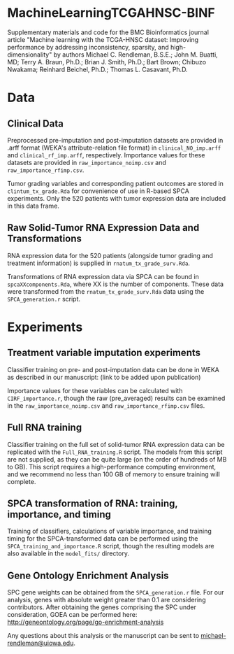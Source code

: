 # MachineLearningTCGAHNSC-BINF
Supplementary materials and code for the BMC Bioinformatics journal article "Machine learning with the TCGA-HNSC dataset: Improving performance by addressing inconsistency, sparsity, and high-dimensionality" by authors Michael C. Rendleman, B.S.E.; John M. Buatti, MD; Terry A. Braun, Ph.D.; Brian J. Smith, Ph.D.; Bart Brown; Chibuzo Nwakama; Reinhard Beichel, Ph.D.; Thomas L. Casavant, Ph.D.

# Data

## Clinical Data
Preprocessed pre-imputation and post-imputation datasets are provided in .arff format (WEKA's attribute-relation file format) in ```clinical_NO_imp.arff``` and ```clinical_rf_imp.arff```, respectively. Importance values for these datasets are provided in ```raw_importance_noimp.csv``` and ```raw_importance_rfimp.csv```.

Tumor grading variables and corresponding patient outcomes are stored in ```clintum_tx_grade.Rda``` for convenience of use in R-based SPCA experiments. Only the 520 patients with tumor expression data are included in this data frame.

## Raw Solid-Tumor RNA Expression Data and Transformations
RNA expression data for the 520 patients (alongside tumor grading and treatment information) is supplied in ```rnatum_tx_grade_surv.Rda```. 

Transformations of RNA expression data via SPCA can be found in ```spcaXXcomponents.Rda```, where XX is the number of components. These data were transformed from the ```rnatum_tx_grade_surv.Rda``` data using the ```SPCA_generation.r``` script.



# Experiments

## Treatment variable imputation experiments
Classifier training on pre- and post-imputation data can be done in WEKA as described in our manuscript: (link to be added upon publication)

Importance values for these variables can be calculated with ```CIRF_importance.r```, though the raw (pre_averaged) results can be examined in the ```raw_importance_noimp.csv``` and ```raw_importance_rfimp.csv``` files.

## Full RNA training
Classifier training on the full set of solid-tumor RNA expression data can be replicated with the ```Full_RNA_training.R``` script. The models from this script are not supplied, as they can be quite large (on the order of hundreds of MB to GB). This script requires a high-performance computing environment, and we recommend no less than 100 GB of memory to ensure training will complete.

## SPCA transformation of RNA: training, importance, and timing
Training of classifiers, calculations of variable importance, and training timing for the SPCA-transformed data can be performed using the ```SPCA_training_and_importance.R``` script, though the resulting models are also available in the ```model_fits/``` directory. 

## Gene Ontology Enrichment Analysis
SPC gene weights can be obtained from the ```SPCA_generation.r``` file. For our analysis, genes with absolute weight greater than 0.1 are considering contributors. 
After obtaining the genes comprising the SPC under consideration, GOEA can be performed here: http://geneontology.org/page/go-enrichment-analysis


Any questions about this analysis or the manuscript can be sent to michael-rendleman@uiowa.edu.
